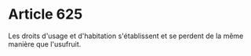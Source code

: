 # Article 625

Les droits d'usage et d'habitation s'établissent et se perdent de la même manière que l'usufruit.
